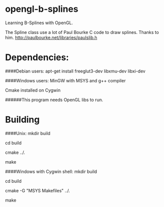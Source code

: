 opengl-b-splines
================

Learning B-Splines with OpenGL.

The Spline class use a lot of Paul Bourke C code to draw splines. Thanks to him.
http://paulbourke.net/libraries/paulslib.h


Dependencies:
================
####Debian users:
apt-get install freeglut3-dev libxmu-dev libxi-dev

####Windows users:
MinGW with MSYS and g++ compiler

Cmake installed on Cygwin

######This program needs OpenGL libs to run.


Building
========
####Unix:
mkdir build

cd build

cmake ../.

make

####Windows with Cygwin shell:
mkdir build

cd build

cmake -G "MSYS Makefiles" ../.

make